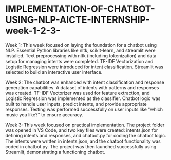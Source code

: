 # IMPLEMENTATION-OF-CHATBOT-USING-NLP-AICTE-INTERNSHIP-week-1-2-3-

Week 1: This week focused on laying the foundation for a chatbot using NLP. Essential Python libraries like nltk, scikit-learn, and streamlit were installed. Text preprocessing with nltk (including tokenization) and data setup for managing intents were completed. TF-IDF Vectorization and Logistic Regression were introduced for intent classification. Streamlit was selected to build an interactive user interface.

Week 2: The chatbot was enhanced with intent classification and response generation capabilities. A dataset of intents with patterns and responses was created. TF-IDF Vectorizer was used for feature extraction, and Logistic Regression was implemented as the classifier. Chatbot logic was built to handle user inputs, predict intents, and provide appropriate responses. Testing was performed successfully on user inputs like "which music you like?" to ensure accuracy.

Week 3: This week focused on practical implementation. The project folder was opened in VS Code, and two key files were created: intents.json for defining intents and responses, and chatbot.py for coding the chatbot logic. The intents were written in intents.json, and the chatbot functionality was coded in chatbot.py. The project was then launched successfully using Streamlit, demonstrating a functioning chatbot.
